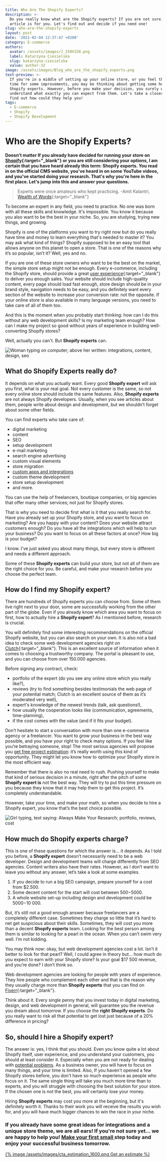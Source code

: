 ```yaml
---
title: Who Are The Shopify Experts?
description: >-
  Do you really know what are the Shopify experts? If you are not sure, this
  article is for you. Let's find out and decide if you need one!
slug: who-are-the-shopify-experts
layout: post
date: '2021-02-04 12:37:47 +0200'
category: E-commerce
authors:
  avatar: /assets/images/J_150X150.png
  label: Katarzyna Ciesielska
  slug: katarzyna-ciesielska
  value: author-32
image: /assets/images/Blog_who_are_the_shopify_experts.png
text-preview: >-
  If you're in a middle of setting up your online store, or you feel that's the
  time for some improvements, you may be thinking about getting some help from
  Shopify experts. However, before you make your decision, you surely want to
  understand what exactly you can expect from them. Let's take a closer look and
  find out how could they help you!
tags:
  - E-commerce
  - Shopify
  - Shopify Development
---
```

# Who are the Shopify Experts?

**Doesn't matter If you already have decided for running your store on [Shopify](https://www.shopify.com/){:target="_blank"} or you are still considering your options, I am certain that you have heard already this term: Shopify experts. You read in on the official CMS website, you've heard in on some YouTube videos, and you've started doing your research. That's why you're here in the first place. Let's jump into this and answer your questions.**

> Experts were once amateurs who kept practicing. -Amit Kalantri, [Wealth of Words](https://www.goodreads.com/work/quotes/52819006){:target="_blank"}

To become an expert in any field, you need to practice. No one was born with all these skills and knowledge. It's impossible. You know it because you also want to be the best in your niche. So, you are studying, trying new things, and growing.

Shopify is one of the platforms you want to try right now but do you really have time and money to learn everything that's needed to master it? You may ask what kind of things? Shopify supposed to be an easy tool that allows anyone on this planet to open a store. That is one of the reasons why it’s so popular, isn’t it? Well, yes and no.

If you are one of these store owners who want to be the best on the market, the simple store setup might not be enough. Every e-commerce, including the Shopify store, should provide a great [user experience](https://www.youtube.com/watch?v=5RluSnRPRbI&ab_channel=DesignSense){:target="_blank"} to deliver you enough sales. Your website should include high-quality content, every page should load fast enough, store design should be in your brand style, navigation needs to be easy, and you definitely want every section of the website to increase your conversion rate: not the opposite. If your online store is also available in many language versions, you need to take care of all of them too.

And this is the moment when you probably start thinking: how can I do this without any web development skills? Is my marketing team enough? How can I make my project so good without years of experience in building well-converting Shopify stores?

Well, actually you can't. But **Shopify experts** can.

![Woman typing on computer; above her written: integrations, content, design, seo](/assets/images/Simple_image_article2.png "Blog_shopify_expert")

## What do Shopify Experts really do?

It depends on what you actually want. Every good **Shopify expert** will ask you first, what is your real goal. Not every customer is the same, so not every online store should include the same features. Also, **Shopify experts** are not always Shopify developers. Usually, when you see articles about them, people write about design and development, but we shouldn’t forget about some other fields.

You can find experts who take care of:

* digital marketing
* content
* SEO
* setup development
* e-mail marketing
* search engine advertising
* custom visual elements
* store migration
* [custom apps and integrations](https://naturaily.com/portfolio/woolman)
* custom theme development
* store setup development
* and more.

You can use the help of freelancers, boutique companies, or big agencies that offer many other services; not just for Shopify stores.

That is why you need to decide first what is it that you really search for. Have you already set up your Shopify store, and you want to focus on marketing? Are you happy with your content? Does your website attract customers enough? Do you have all the integrations which will help to run your business? Do you want to focus on all these factors at once? How big is your budget?

I know. I've just asked you about many things, but every store is different and needs a different approach.

Some of these **Shopify experts** can build your store, but not all of them are the right choice for you. Be careful, and make your research before you choose the perfect team.

## How do I find my Shopify expert?

There are hundreds of Shopify experts you can choose from. Some of them live right next to your door, some are successfully working from the other part of the globe. Even if you already know which area you want to focus on first, how to actually hire a **Shopify expert**? As I mentioned before, research is crucial.

You will definitely find some interesting recommendations on the official Shopify website, but you can also search on your own. It is also not a bad idea to check some web development agencies right on [Clutch](https://clutch.co/profile/naturaily){:target="_blank"}. This is an excellent source of information when it comes to choosing a trustworthy company. The portal is pleasant to use, and you can choose from over 150.000 agencies.

Before signing any contract, check:

* portfolio of the expert (do you see any online store which you really like?),
* reviews (try to find something besides testimonials the web page of your potential match; Clutch is an excellent source of them as it’s moderated very well),
* expert's knowledge of the newest trends (talk, ask questions!),
* how usually the cooperation looks like (communication, agreements, time-planning),
* if the cost comes with the value (and if it fits your budget).

Don’t hesitate to start a conversation with more than one e-commerce agency or a freelancer. You want to grow your business in the best way possible, and you have your right to check many options. If you feel like you’re betraying someone, stop! The most serious agencies will propose you [get free project estimation](https://naturaily.com/get-an-estimate): it’s really worth using this kind of opportunity. They might let you know how to optimize your Shopify store in the most efficient way.

Remember that there is also no real need to rush. Pushing yourself to make that kind of serious decision in a minute, right after the pitch of some **Shopify expert is** not the best way. They will try to put this time pressure on you because they know that it may help them to get this project. It’s completely understandable.

However, take your time, and make your math, so when you decide to hire a Shopify expert, you know that’s the best choice possible.

![Girl typing, text saying: Always Make Your Research; portfolio, reviews, cost](https://lh4.googleusercontent.com/I1TzzKKjwHLtbwp9jlXqSiRhiAph0QcgTwo3ILYd9IUPpMGyxCl8YGmbQfq5JvpPR6RebUSZl7EDySnWxoZjxXih_TlH4UlwCT1EvlAAhr-w--uetmu4yMpuiWqf7NNxelJTYGII "Always Make Your Research")

## How much do Shopify experts charge?

This is one of these questions for which the answer is… it depends. As I told you before, a **Shopify expert** doesn’t necessarily need to be a web developer. Design and development teams will charge differently from SEO agencies. Content writers also have their rates. However, as I don’t want to leave you without any answer, let’s take a look at some examples.

1. If you decide to run a big SEO campaign, prepare yourself for a cost from $2.500.
2. Some decent content for the start will cost between $500-$5000.
3. A whole website set-up including design and development could be $5000-$10 000.

But, it’s still not a good enough answer because freelancers are a completely different case. Sometimes they charge so little that it’s hard to net get suspicious about their skills. Sometimes, they will cost you more than a decent **Shopify experts** team. Looking for the best person among them is similar to looking for a pearl in the ocean. When you can’t swim very well. I’m not kidding.

You may think now: okay, but web development agencies cost a lot. Isn’t it better to look for that pearl? Well, I could agree in theory but… how much do you expect to earn with your Shopify store? Is your goal $17 500 revenue, and you’re done? I don’t think so.

Web development agencies are looking for people with years of experience. They hire people who complement each other and that is the reason why they usually charge more than **Shopify experts** that you can find on [Fiverr](https://www.fiverr.com/){:target="_blank"}.

Think about it. Every single penny that you invest today in digital marketing, design, and web development in general, will guarantee you the revenue you dream about tomorrow. If you choose the **right** **Shopify experts**. Do you really want to risk all that potential to get lost just because of a 20% difference in pricing?

## So, should I hire a Shopify expert?

The answer is: yes, I think that you should. Even you know quite a lot about Shopify itself, user experience, and you understand your customers, you should at least consider it. Especially when you are not ready for dealing with [potential problems](https://naturaily.com/blog/shopify-stores-problems). As a business owner, you will have to focus on many things, and your time is limited. Also, If you haven't opened a few Shopify stores before, you don't have so much experience as people who focus on it. The same single thing will take you much more time than to experts, and you will struggle with choosing the best solution for your store. If the chosen one is not the best, you will certainly lose your money.

Hiring **Shopify experts** may cost you more at the beginning, but it's definitely worth it. Thanks to their work you will receive the results you wish for, and you will have much bigger chances to win the race in your niche.

### If you already have some great ideas for integrations and a unique store theme, we are all ears! If you're not sure yet... we are happy to help you! [Make your first small ](https://naturaily.com/get-an-estimate)step today and enjoy your successful business tomorrow.

[{% image /assets/images/cta_estimation_1600.png Get an estimate  %}](https://naturaily.com/get-an-estimate)
